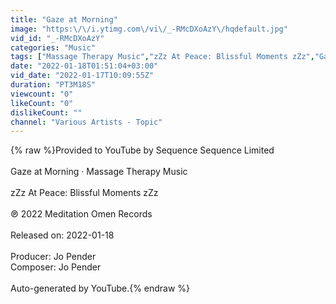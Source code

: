 ```yaml
---
title: "Gaze at Morning"
image: "https:\/\/i.ytimg.com\/vi\/_-RMcDXoAzY\/hqdefault.jpg"
vid_id: "_-RMcDXoAzY"
categories: "Music"
tags: ["Massage Therapy Music","zZz At Peace: Blissful Moments zZz","Gaze at Morning"]
date: "2022-01-18T01:51:04+03:00"
vid_date: "2022-01-17T10:09:55Z"
duration: "PT3M18S"
viewcount: "0"
likeCount: "0"
dislikeCount: ""
channel: "Various Artists - Topic"
---
```

{% raw %}Provided to YouTube by Sequence Sequence Limited<br /><br />Gaze at Morning · Massage Therapy Music<br /><br />zZz At Peace: Blissful Moments zZz<br /><br />℗ 2022 Meditation Omen Records<br /><br />Released on: 2022-01-18<br /><br />Producer: Jo Pender<br />Composer: Jo Pender<br /><br />Auto-generated by YouTube.{% endraw %}
